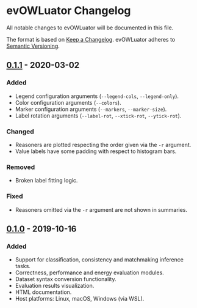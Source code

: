 # evOWLuator Changelog

All notable changes to evOWLuator will be documented in this file.

The format is based on [Keep a Changelog](https://keepachangelog.com/en/1.0.0/).
evOWLuator adheres to [Semantic Versioning](https://semver.org/spec/v2.0.0.html).

## [0.1.1] - 2020-03-02
### Added
- Legend configuration arguments (`--legend-cols`, `--legend-only`).
- Color configuration arguments (`--colors`).
- Marker configuration arguments (`--markers`, `--marker-size`).
- Label rotation arguments (`--label-rot`, `--xtick-rot`, `--ytick-rot`).

### Changed
- Reasoners are plotted respecting the order given via the `-r` argument.
- Value labels have some padding with respect to histogram bars.

### Removed
- Broken label fitting logic.

### Fixed
- Reasoners omitted via the `-r` argument are not shown in summaries.

## [0.1.0] - 2019-10-16
### Added
- Support for classification, consistency and matchmaking inference tasks.
- Correctness, performance and energy evaluation modules.
- Dataset syntax conversion functionality.
- Evaluation results visualization.
- HTML documentation.
- Host platforms: Linux, macOS, Windows (via WSL).

[0.1.1]: https://github.com/sisinflab-swot/evowluator/compare/v0.1.0...v0.1.1
[0.1.0]: https://github.com/sisinflab-swot/evowluator/releases/tag/v0.1.0
